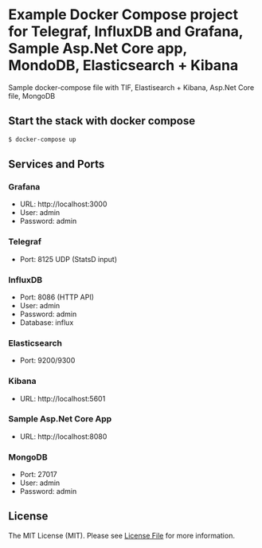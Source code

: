 # Example Docker Compose project for Telegraf, InfluxDB and Grafana, Sample Asp.Net Core app, MondoDB, Elasticsearch + Kibana

Sample docker-compose file with TIF, Elastisearch + Kibana, Asp.Net Core file, MongoDB


## Start the stack with docker compose

```bash
$ docker-compose up
```

## Services and Ports

### Grafana
- URL: http://localhost:3000 
- User: admin 
- Password: admin 

### Telegraf
- Port: 8125 UDP (StatsD input)

### InfluxDB
- Port: 8086 (HTTP API)
- User: admin 
- Password: admin 
- Database: influx

### Elasticsearch
- Port: 9200/9300

### Kibana
- URL: http://localhost:5601

### Sample Asp.Net Core App
- URL: http://localhost:8080

### MongoDB
- Port: 27017
- User: admin 
- Password: admin 



## License

The MIT License (MIT). Please see [License File](LICENSE) for more information.

